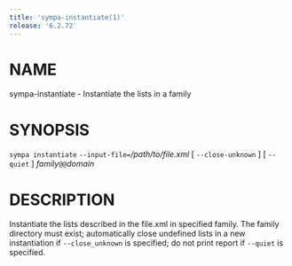 ```yaml
---
title: 'sympa-instantiate(1)'
release: '6.2.72'
---
```


# NAME

sympa-instantiate - Instantiate the lists in a family

# SYNOPSIS

`sympa instantiate` `--input-file=`_/path/to/file.xml_ \[ `--close-unknown` \] \[ `--quiet` \] _family_`@@`_domain_

# DESCRIPTION

Instantiate the lists described in the file.xml in specified family.
The family directory must exist; automatically close undefined lists in a
new instantiation if `--close_unknown` is specified; do not print report if
`--quiet` is specified.
